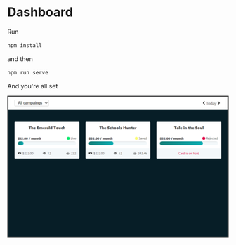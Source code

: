 # Dashboard

Run 

```bash
npm install
```

and then 

```bash
npm run serve
```
And you're all set

![Screenshot](screenshot.PNG)

